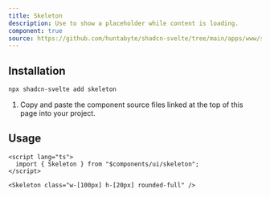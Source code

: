 ```yaml
---
title: Skeleton
description: Use to show a placeholder while content is loading.
component: true
source: https://github.com/huntabyte/shadcn-svelte/tree/main/apps/www/src/lib/components/ui/skeleton
---
```


<script>
  import { SkeletonDemo, ComponentExample, ManualInstall } from '$lib/components/docs';
</script>

<ComponentExample src="src/lib/components/docs/examples/skeleton/SkeletonDemo.svelte">

<div slot="example">
<SkeletonDemo />
</div>

</ComponentExample>

## Installation

```bash
npx shadcn-svelte add skeleton
```

<ManualInstall>

1. Copy and paste the component source files linked at the top of this page into your project.

</ManualInstall>

## Usage

```svelte
<script lang="ts">
  import { Skeleton } from "$components/ui/skeleton";
</script>
```

```svelte
<Skeleton class="w-[100px] h-[20px] rounded-full" />
```
